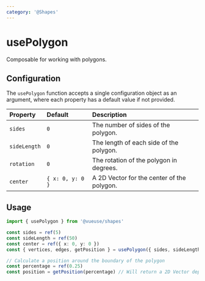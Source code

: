 ```yaml
---
category: '@Shapes'
---
```


# usePolygon

Composable for working with polygons.

## Configuration

The `usePolygon` function accepts a single configuration object as an argument, where each property has a default value if not provided.

| Property     | Default          | Description                                  |
|:-------------|:-----------------|:---------------------------------------------|
| `sides`      | `0`              | The number of sides of the polygon.          |
| `sideLength` | `0`              | The length of each side of the polygon.      |
| `rotation`   | `0`              | The rotation of the polygon in degrees.      |
| `center`     | `{ x: 0, y: 0 }` | A 2D Vector for the center of the polygon.   |

## Usage

```ts
import { usePolygon } from '@vueuse/shapes'

const sides = ref(5)
const sideLength = ref(50)
const center = ref({ x: 0, y: 0 })
const { vertices, edges, getPosition } = usePolygon({ sides, sideLength, center })

// Calculate a position around the boundary of the polygon
const percentage = ref(0.25)
const position = getPosition(percentage) // Will return a 2D Vector depending on the sides and sideLength values
```
